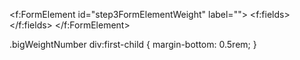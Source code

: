 <!-- Row 2 -->
<f:FormElement id="step3FormElementWeight" label="">
  <f:fields>
    <HBox id="step3HBoxWeight" width="100%" justifyContent="Center" class="bigWeightContainer">
      <FormattedText
        id="step3TextWeight"
        htmlText="{= '&lt;div&gt;' + ${local>/grossWeight} + '&lt;/div&gt;&lt;div&gt;' + ${local>/teraWeight} + '&lt;/div&gt;' }"
        class="bigWeightNumber"/>
    </HBox>
  </f:fields>
</f:FormElement>


.bigWeightNumber div:first-child {
  margin-bottom: 0.5rem;
}
